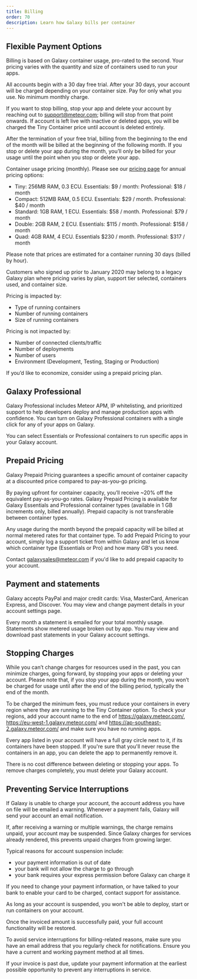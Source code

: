 ```yaml
---
title: Billing
order: 70
description: Learn how Galaxy bills per container
---
```


<h2 id="billing-usage">Flexible Payment Options</h2>

Billing is based on Galaxy container usage, pro-rated to the second. Your pricing varies with the quantity and size of containers used to run your apps.

All accounts begin with a 30 day free trial. After your 30 days, your account will be charged depending on your container size. Pay for only what you use. No minimum monthly charge. 

If you want to stop billing, stop your app and delete your account by reaching out to support@meteor.com; billing will stop from that point onwards. If account is left live with inactive or deleted apps, you will be charged the Tiny Container price until account is deleted entirely. 

After the termination of your free trial, billing from the beginning to the end of the month will be billed at the beginning of the following month. If you stop or delete your app during the month, you’ll only be billed for your usage until the point when you stop or delete your app. 

Container usage pricing (monthly). Please see our [pricing page](https://www.meteor.com/hosting#pricing) for annual pricing options: 
- Tiny: 256MB RAM, 0.3 ECU. Essentials: $9 / month: Professional:  $18 / month
- Compact: 512MB RAM, 0.5 ECU. Essentials: $29 / month. Professional:  $40 / month
- Standard: 1GB RAM, 1 ECU. Essentials: $58 / month. Professional: $79 / month
- Double: 2GB RAM, 2 ECU. Essentials: $115 / month. Professional: $158 / month
- Quad: 4GB RAM, 4 ECU. Essentials $230 / month. Professional: $317 / month
 
Please note that prices are estimated for a container running 30 days (billed by hour).

Customers who signed up prior to January 2020 may belong to a legacy Galaxy plan where pricing varies by plan, support tier selected, containers used, and container size. 

Pricing is impacted by:
- Type of running containers
- Number of running containers
- Size of running containers

Pricing is not impacted by:
- Number of connected clients/traffic
- Number of deployments
- Number of users
- Environment (Development, Testing, Staging or Production)

If you’d like to economize, consider using a prepaid pricing plan.
<h2 id="galaxy-professional">Galaxy Professional</h2>

Galaxy Professional includes Meteor APM, IP whitelisting, and prioritized support to help developers deploy and manage production apps with confidence. You can turn on Galaxy Professional containers with a single click for any of your apps on Galaxy.

You can select Essentials or Professional containers to run specific apps in your Galaxy account.

<h2 id="reserved-pricing">Prepaid Pricing</h2>

Galaxy Prepaid Pricing guarantees a specific amount of container capacity at a discounted price compared to pay-as-you-go pricing.

By paying upfront for container capacity, you’ll receive ~20% off the equivalent pay-as-you-go rates. Galaxy Prepaid Pricing is available for Galaxy Essentials and Professional container types (available in 1 GB increments only, billed annually). Prepaid capacity is not transferable between container types.

Any usage during the month beyond the prepaid capacity will be billed at normal metered rates for that container type. To add Prepaid Pricing to your account, simply log a support ticket from within Galaxy and let us know which container type (Essentials or Pro) and how many GB's you need.

Contact <a href="mailto:galaxysales@meteor.com">galaxysales@meteor.com</a> if you'd like to add prepaid capacity to your account.

<h2 id="billing-update">Payment and statements</h2>

Galaxy accepts PayPal and major credit cards: Visa, MasterCard, American Express, and Discover. You may view and change payment details in your account settings page.

Every month a statement is emailed for your total monthly usage. Statements show metered usage broken out by app. You may view and download past statements in your Galaxy account settings.

<h2 id="stopping-charges">Stopping Charges</h2>

While you can’t change charges for resources used in the past, you can minimize charges, going forward, by stopping your apps or deleting your account. Please note that, if you stop your app during the month, you won’t be charged for usage until after the end of the billing period, typically the end of the month.

To be charged the minimum fees, you must reduce your containers in every region where they are running to the Tiny Container option. To check your regions, add your account name to the end of https://galaxy.meteor.com/, https://eu-west-1.galaxy.meteor.com/ and https://ap-southeast-2.galaxy.meteor.com/ and make sure you have no running apps.

Every app listed in your account will have a full gray circle next to it, if its containers have been stopped.  If you're sure that you'll never reuse the containers in an app, you can delete the app to permanently remove it. 

There is no cost difference between deleting or stopping your apps. To remove charges completely, you must delete your Galaxy account. 

<h2 id="preventing-interruptions">Preventing Service Interruptions</h2>

If Galaxy is unable to charge your account, the account address you have on file will be emailed a warning. Whenever a payment fails, Galaxy will send your account an email notification.

If, after receiving a warning or multiple warnings, the charge remains unpaid, your account may be suspended. Since Galaxy charges for services already rendered, this prevents unpaid charges from growing larger. 

Typical reasons for account suspension include:
- your payment information is out of date
- your bank will not allow the charge to go through
- your bank requires your express permission before Galaxy can charge it

If you need to change your payment information, or have talked to your bank to enable your card to be charged, contact support for assistance.

As long as your account is suspended, you won't be able to deploy, start or run containers on your account.

Once the invoiced amount is successfully paid, your full account functionality will be restored. 

To avoid service interruptions for billing-related reasons, make sure you have an email address that you regularly check for notifications. Ensure you have a current and working payment method at all times. 

If your invoice is past due, update your payment information at the earliest possible opportunity to prevent any interruptions in service.  

